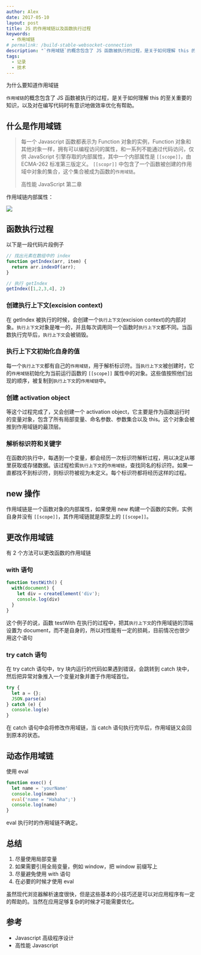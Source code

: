 ```yaml
---
author: Alex
date: 2017-05-10
layout: post
title: JS 的作用域链以及函数执行过程
keywords: 
  - 作用域链
# permalink: /build-stable-websocket-connection
description: "`作用域链`的概念包含了 JS 函数被执行的过程，是关于如何理解 this 的至关重要的知识，以及对在编写代码时有意识地做效率优化有帮助。"
tags: 
  - 记录
  - 技术
---
```


为什么要知道作用域链

`作用域链`的概念包含了 JS 函数被执行的过程，是关于如何理解 this 的至关重要的知识，以及对在编写代码时有意识地做效率优化有帮助。

## 什么是作用域链

> 每一个 Javascript 函数都表示为 Function 对象的实例，Function 对象和其他对象一样，拥有可以编程访问的属性，和一系列不能通过代码访问，仅供 JavaScript 引擎存取的内部属性，其中一个内部属性是 `[[scope]]`，由 ECMA-262 标准第三版定义。 `[[scopr]]` 中包含了一个函数被创建的作用域中对象的集合，这个集合被成为函数的`作用域链`。
>
> 高性能 JavaScript 第二章

作用域链内部属性：

![](https://cdn.jsdelivr.net/gh/SANGET/blog-v3@master/content//assets/images/lib-desc/scope.png)

## 函数执行过程

以下是一段代码片段例子

```js
// 找出元素在数组中的 index
function getIndex(arr, item) {
  return arr.indexOf(arr);
}

// 执行 getIndex
getIndex([1,2,3,4], 2)
```

### 创建执行上下文(excision context)

在 getIndex 被执行的时候，会创建一个`执行上下文`(excision context)的内部对象。`执行上下文`对象是唯一的，并且每次调用同一个函数时`执行上下文`都不同。当函数执行完毕后，`执行上下文`会被销毁。

### 执行上下文初始化自身的值

每一个`执行上下文`都有自己的`作用域链`，用于解析标识符。当`执行上下文`被创建时，它的`作用域链`初始化为当前运行函数的 `[[scope]]` 属性中的对象。这些值按照他们出现的顺序，被复制到`执行上下文`的`作用域链`中。

### 创建 activation object

等这个过程完成了，又会创建一个 activation object，它主要是作为函数运行时的变量对象，包含了所有局部变量、命名参数、参数集合以及 this。这个对象会被推到作用域链的最顶层。

### 解析标识符和关键字

在函数的执行中，每遇到一个变量，都会经历一次标识符解析过程，用以决定从哪里获取或存储数据。该过程检索`执行上下文`的`作用域链`，查找同名的标识符。如果一直都找不到标识符，则标识符被视为未定义。每个标识符都将经历这样的过程。

## new 操作

作用域链是一个函数对象的内部属性，如果使用 new 构建一个函数的实例，实例自身并没有 `[[scope]]`，其作用域链就是原型上的 `[[scope]]`。

## 更改作用域链

有 2 个方法可以更改函数的作用域链

### with 语句

```js
function testWith() {
  with(document) {
    let div = createElement('div');
    console.log(div)
  }
}
```

这个例子的说，函数 testWith 在执行的过程中，把其`执行上下文`的作用域链的顶端设置为 document，而不是自身的，所以对性能有一定的损耗，目前情况也很少用这个语句

### try catch 语句

在 try catch 语句中，try 块内运行的代码如果遇到错误，会跳转到 catch 块中，然后把异常对象推入一个变量对象并置于作用域首位。

```js
try {
  let a = {};
  JSON.parse(a)
} catch (e) {
  console.log(e)
}
```

在 catch 语句中会将修改作用域链，当 catch 语句执行完毕后，作用域链又会回到原本的状态。

## 动态作用域链

使用 eval

```js
function exec() {
  let name = 'yourName'
  console.log(name)
  eval('name = "Hahaha";')
  console.log(name)
}
```

eval 执行时的作用域链不确定。

## 总结

1. 尽量使用局部变量
2. 如果需要引用全局变量，例如 window，把 window 前缀写上
3. 尽量避免使用 with 语句
4. 在必要的时候才使用 eval

虽然现代浏览器解析速度很快，但是这些基本的小技巧还是可以对应用程序有一定的帮助的。当然在应用足够复杂的时候才可能需要优化。

## 参考

- Javascript 高级程序设计
- 高性能 Javascript
